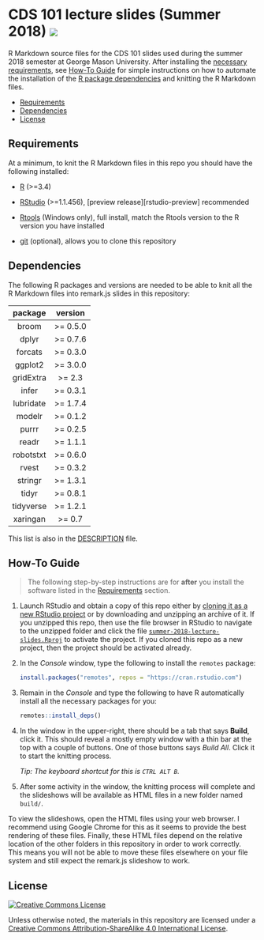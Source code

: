 CDS 101 lecture slides (Summer 2018) <img src="https://travis-ci.com/mason-cds-intro-comput-sci/summer-2018-lecture-slides.svg?branch=master" />
====================================

R Markdown source files for the CDS 101 slides used during the summer 2018 semester at George Mason University.
After installing the [necessary requirements](#requirements), see [How-To Guide](#how-to-guide) for simple instructions on how to automate the installation of the [R package dependencies](#dependencies) and knitting the R Markdown files.

*   [Requirements](#requirements)
*   [Dependencies](#dependencies)
*   [License](#license)

Requirements
------------

At a minimum, to knit the R Markdown files in this repo you should have the following installed:

*   [R][r-lang-url] (>=3.4)

*   [RStudio][rstudio-url] (>=1.1.456), [preview release][rstudio-preview] recommended

*   [Rtools][rtools-ucb-mirror] (Windows only), full install, match the Rtools version to the R version you have installed

*   [git][git-download-page] (optional), allows you to clone this repository

Dependencies
------------

The following R packages and versions are needed to be able to knit all the R Markdown files into remark.js slides in this repository: 

|  package  |  version |
| :-------: | :------: |
| broom     | >= 0.5.0 |
| dplyr     | >= 0.7.6 |
| forcats   | >= 0.3.0 |
| ggplot2   | >= 3.0.0 |
| gridExtra | >= 2.3   |
| infer     | >= 0.3.1 |
| lubridate | >= 1.7.4 |
| modelr    | >= 0.1.2 |
| purrr     | >= 0.2.5 |
| readr     | >= 1.1.1 |
| robotstxt | >= 0.6.0 |
| rvest     | >= 0.3.2 |
| stringr   | >= 1.3.1 |
| tidyr     | >= 0.8.1 |
| tidyverse | >= 1.2.1 |
| xaringan  | >= 0.7   |

This list is also in the [DESCRIPTION](./DESCRIPTION) file.

How-To Guide
------------

> The following step-by-step instructions are for **after** you install the software listed in the [Requirements](#requirements) section.

1.  Launch RStudio and obtain a copy of this repo either by [cloning it as a new RStudio project][rstudio-git-explainer] or by downloading and unzipping an archive of it.
    If you unzipped this repo, then use the file browser in RStudio to navigate to the unzipped folder and click the file [`summer-2018-lecture-slides.Rproj`](./summer-2018-lecture-slides.Rproj) to activate the project.
    If you cloned this repo as a new project, then the project should be activated already.

2.  In the *Console* window, type the following to install the `remotes` package:
    
    ```r
    install.packages("remotes", repos = "https://cran.rstudio.com")
    ```
    
3.  Remain in the *Console* and type the following to have R automatically install all the necessary packages for you:

    ```r
    remotes::install_deps()
    ```
    
4.  In the window in the upper-right, there should be a tab that says **Build**, click it.
    This should reveal a mostly empty window with a thin bar at the top with a couple of buttons.
    One of those buttons says *Build All*.
    Click it to start the knitting process.
    
    *Tip: The keyboard shortcut for this is `CTRL ALT B`.*
    
5.  After some activity in the window, the knitting process will complete and the slideshows will be available as HTML files in a new folder named `build/`.
    
To view the slideshows, open the HTML files using your web browser.
I recommend using Google Chrome for this as it seems to provide the best rendering of these files.
Finally, these HTML files depend on the relative location of the other folders in this repository in order to work correctly.
This means you will not be able to move these files elsewhere on your file system and still expect the remark.js slideshow to work.

License
-------

[![Creative Commons License][cc-by-sa-4-img]][cc-by-sa-4]

Unless otherwise noted, the materials in this repository are licensed under a [Creative Commons Attribution-ShareAlike 4.0 International License][cc-by-sa-4].

[r-lang-url]:            https://www.r-project.org/
[cc-by-sa-4]:            http://creativecommons.org/licenses/by-sa/4.0/
[rstudio-url]:           https://www.rstudio.com/products/rstudio/download/preview/
[cc-by-sa-4-img]:        https://i.creativecommons.org/l/by-sa/4.0/88x31.png
[git-download-page]:     https://git-scm.com/download
[rtools-ucb-mirror]:     https://cran.cnr.berkeley.edu/bin/windows/Rtools/
[rstudio-git-explainer]: http://happygitwithr.com/rstudio-git-github.html#clone-the-new-github-repository-to-your-computer-via-rstudio
